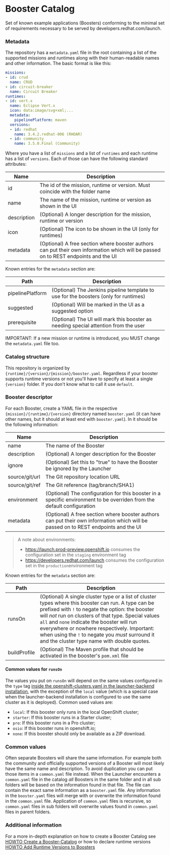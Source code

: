 # Booster Catalog
Set of known example applications (Boosters) conforming to the minimal set of requirements necessary to be served by developers.redhat.com/launch.

### Metadata

The repository has a `metadata.yaml` file in the root containing a list of the supported missions and runtimes along with their human-readable names and other information. The basic format is like this:

```yaml
missions:
- id: crud
  name: CRUD
- id: circuit-breaker
  name: Circuit Breaker
runtimes:
- id: vert.x
  name: Eclipse Vert.x
  icon: data:image/svg+xml;...
  metadata:
    pipelinePlatform: maven
  versions:
  - id: redhat
    name: 3.4.2.redhat-006 (RHOAR)
  - id: community
    name: 3.5.0.Final (Community)
```

Where you have a list of `missions` and a list of `runtimes` and each runtime has a list of `versions`. Each of those can have the following standard attributes:

Name   | Description 
------ | -----------
id | The id of the mission, runtime or version. Must coincide with the folder name
name | The name of the mission, runtime or version as shown in the UI
description | (Optional) A longer description for the mission, runtime or version
icon | (Optional) The icon to be shown in the UI (only for runtimes)
metadata | (Optional) A free section where booster authors can put their own information which will be passed on to REST endpoints and the UI

Known entries for the `metadata` section are:

Path   | Description 
------ | -----------
pipelinePlatform | (Optional) The Jenkins pipeline template to use for the boosters (only for runtimes)
suggested | (Optional) Will be marked in the UI as a suggested option
prerequisite | (Optional) The UI will mark this booster as needing special attention from the user

IMPORTANT: If a new mission or runtime is introduced, you MUST change the `metadata.yaml` file too. 

### Catalog structure

This repository is organized by `{runtime}/{version}/{mission}/booster.yaml`. Regardless if your booster supports runtime versions or not you'll have to specify at least a single `{version}` folder. If you don't know what to call it use `default`.

### Booster descriptor

For each Booster, create a YAML file in the respective `{mission}/{runtime}/{version}` directory named `booster.yaml` (it can have other names, but it should at least end with `booster.yaml`). In it should be the following information:

Name   | Description 
------ | -----------
name | The name of the Booster
description | (Optional) A longer description for the Booster
ignore | (Optional) Set this to "true" to have the Booster be ignored by the Launcher
source/git/url | The Git repository location URL
source/git/ref | The Git reference (tag/branch/SHA1)
environment | (Optional) The configuration for this booster in a specific environment to be overriden from the default configuration
metadata | (Optional) A free section where booster authors can put their own information which will be passed on to REST endpoints and the UI

> A note about environments:
> - https://launch.prod-preview.openshift.io consumes the configuration set in the `staging` environment tag
> - https://developers.redhat.com/launch consumes the configuration set in the `production`environment tag


Known entries for the `metadata` section are:

Path   | Description 
------ | -----------
runsOn | (Optional) A single cluster type or a list of cluster types where this booster can run. A type can be prefixed with `!` to negate the option: the booster will _not_ run on clusters of that type. Special values `all` and `none` indicate the booster will run everywhere or nowhere respectively. Important: when using the `!` to negate you _must_ surround it and the cluster type name with double quotes.
buildProfile | (Optional) The Maven profile that should be activated in the booster's `pom.xml` file

#### Common values for `runsOn`
The values you put on `runsOn` will depend on the same values configured in the `type` tag [inside the openshift-clusters.yaml in the launcher-backend installation](https://github.com/fabric8-launcher/launcher-openshift-templates/blob/6b76e6f7c4fe9f86e8d820824b50e3743e3108ee/openshift/launcher-template.yaml#L200-L233), with the exception of the `local` value (which is a special case when the launcher-backend installation is configured to use the same cluster as it is deployed). Common used values are:
- `local`: If this booster only runs in the local OpenShift cluster;
- `starter`: If this booster runs in a Starter cluster; 
- `pro`: If this booster runs in a Pro cluster;
- `osio`: If this booster runs in openshift.io;
- `none`: If this booster should only be available as a ZIP download.

### Common values

Often separate Boosters will share the same information. For example both the community and officially supported versions of a Booster will most likely have the same name and description. To avoid duplication you can put those items in a `common.yaml` file instead. When the Launcher encounters a `common.yaml` file in the catalog _all_ Boosters in the same folder and in all sub folders will be based on the information found in that file. The file can contain the exact same information as a `booster.yaml` file. Any information in the `booster.yaml` files will merge with or overwrite the information found in the `common.yaml` file. Application of `common.yaml` files is recursive, so `common.yaml` files in sub folders will overwrite values found in `common.yaml` files in parent folders.

### Additional information

For a more in-depth explanation on how to create a Booster Catalog see [HOWTO Create a Booster-Catalog](https://github.com/fabric8-launcher/launcher-booster-catalog/wiki/HOWTO-Create-a-Booster-Catalog-(Generic)) or how to declare runtime versions [HOWTO Add Runtime Versions to Boosters](https://github.com/fabric8-launcher/launcher-booster-catalog/wiki/HOWTO-Add-Runtime-Versions-to-Boosters)

